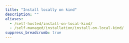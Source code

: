 ```yaml
---
title: "Install locally on kind"
description: ""
aliases:
  - /self-hosted/install-on-local-kind/
  - /self-managed/installation/install-on-local-kind/
suppress_breadcrumb: true
---
```


<!-- Note: The self-managed docs are in a separate branch. The self-managed section in main is used for redirect purposes of the pre-self-managed (circa Dec. 2024) self-managed docs -->
